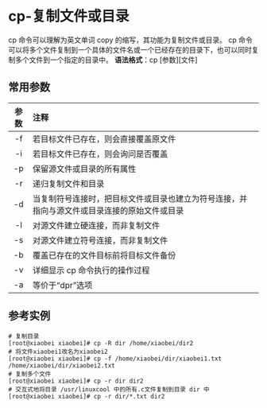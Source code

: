 # cp-复制文件或目录

cp 命令可以理解为英文单词 copy 的缩写，其功能为复制文件或目录。
cp 命令可以将多个文件复制到一个具体的文件名或一个已经存在的目录下，也可以同时复制多个文件到一个指定的目录中。
**语法格式**：cp [参数][文件]

## 常用参数

| 参数 | 注释                                                                                         |
| :--: | :------------------------------------------------------------------------------------------- |
|  -f  | 若目标文件已存在，则会直接覆盖原文件                                                         |
|  -i  | 若目标文件已存在，则会询问是否覆盖                                                           |
|  -p  | 保留源文件或目录的所有属性                                                                   |
|  -r  | 递归复制文件和目录                                                                           |
|  -d  | 当复制符号连接时，把目标文件或目录也建立为符号连接，并指向与源文件或目录连接的原始文件或目录 |
|  -l  | 对源文件建立硬连接，而非复制文件                                                             |
|  -s  | 对源文件建立符号连接，而非复制文件                                                           |
|  -b  | 覆盖已存在的文件目标前将目标文件备份                                                         |
|  -v  | 详细显示 cp 命令执行的操作过程                                                               |
|  -a  | 等价于“dpr”选项                                                                              |

## 参考实例

```shell
# 复制目录
[root@xiaobei xiaobei]# cp -R dir /home/xiaobei/dir2
# 将文件xiaobei1改名为xiaobei2
[root@xiaobei xiaobei]# cp -f /home/xiaobei/dir/xiaobei1.txt /home/xiaobei/dir/xiaobei2.txt
# 复制多个文件
[root@xiaobei xiaobei]# cp -r dir dir2
# 交互式地将目录 /usr/linuxcool 中的所有.c文件复制到目录 dir 中
[root@xiaobei xiaobei]# cp -r dir/*.txt dir2
```
